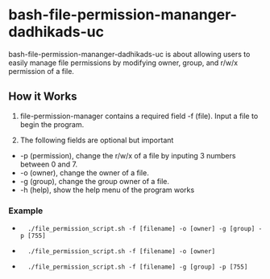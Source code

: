 # bash-file-permission-mananger-dadhikads-uc

bash-file-permission-mananger-dadhikads-uc is about allowing users to easily manage file permissions by modifying owner, group, and r/w/x permission of a file.

## How it Works 
1. file-permission-manager contains a required field -f (file). Input a file to begin the program.

2. The following fields are optional but important

- -p (permission), change the r/w/x of a file by inputing 3 numbers between 0 and 7.
- -o (owner), change the owner of a file.
- -g (group), change the group owner of a file.
- -h (help), show the help menu of the program works 

### Example 

-       ./file_permission_script.sh -f [filename] -o [owner] -g [group] -p [755]
-       ./file_permission_script.sh -f [filename] -o [owner]
-       ./file_permission_script.sh -f [filename] -g [group] -p [755]
